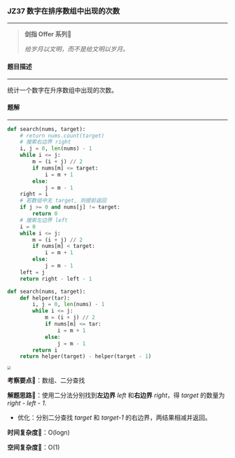 ### JZ37 数字在排序数组中出现的次数

---



> **剑指 Offer 系列**🌟
>
> *给岁月以文明，而不是给文明以岁月。*



#### 题目描述

---

统计一个数字在升序数组中出现的次数。



#### 题解

---

```python
def search(nums, target):
    # return nums.count(target)
    # 搜索右边界 right
    i, j = 0, len(nums) - 1
    while i <= j:
        m = (i + j) // 2
        if nums[m] <= target:
            i = m + 1
        else:
            j = m - 1
    right = i
    # 若数组中无 target, 则提前返回
    if j >= 0 and nums[j] != target:
        return 0
    # 搜索左边界 left
    i = 0
    while i <= j:
        m = (i + j) // 2
        if nums[m] < target:
            i = m + 1
        else:
            j = m - 1
    left = j
    return right - left - 1
```



```python
def search(nums, target):
    def helper(tar):
        i, j = 0, len(nums) - 1
        while i <= j:
            m = (i + j) // 2
            if nums[m] <= tar:
                i = m + 1
            else:
                j = m - 1
        return i
    return helper(target) - helper(target - 1)
```



<img src="https://tva1.sinaimg.cn/large/007S8ZIlly1girgdoq0hcj30pg0g20uw.jpg" style="zoom:50%;" />



**考察要点**🍥：数组、二分查找

**解题思路**🍬：使用二分法分别找到**左边界** *left* 和**右边界** *right*，得 *target* 的数量为 *right - left - 1*.

- 优化：分别二分查找 *target* 和 *target-1* 的右边界，两结果相减并返回。



**时间复杂度**🍉：O(logn)

**空间复杂度**🍭：O(1)


